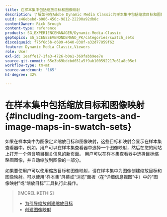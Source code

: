 ```yaml
---
title: 在样本集中包括缩放目标和图像映射
description: 了解如何在Adobe Dynamic Media Classic的样本集中包括缩放目标和图像映射。
uuid: e46ebebd-b086-450c-9812-22290a92db8c
contentOwner: Rick Brough
content-type: reference
products: SG_EXPERIENCEMANAGER/Dynamic-Media-Classic
geptopics: SG_SCENESEVENONDEMAND_PK/categories/swatch_sets
discoiquuid: f75f6d5b-d689-4640-838f-a32d77859f62
feature: Dynamic Media Classic,Viewers
role: User
exl-id: 1eaffe17-1fa3-4726-b0a1-369fabb9ee7e
source-git-commit: 65e3b69bdcbd651a5f9ab100592217e61a8c05ef
workflow-type: tm+mt
source-wordcount: '165'
ht-degree: 32%

---
```


# 在样本集中包括缩放目标和图像映射{#including-zoom-targets-and-image-maps-in-swatch-sets}

如果在样本集中为图像定义缩放目标和图像映射，这些目标和映射会显示在样本集查看器中。例如，用户可以在样本集查看器中选择一个图像映射，然后在您的网站上打开一个包含项目相关信息的新页面。 用户可以在样本集查看器中选择目标缩略图图像，并自动缩放到图像的一部分。

如果要使用户可以使用缩放目标和图像映射，请在样本集中为图像创建缩放目标和图像映射。可以使用“样本集”屏幕或“浏览”面板（在“详细信息视图”中）中的“图像映射”或“缩放目标”工具执行此操作。

>[!MORELIKETHIS]
>
>* [为引导缩放创建缩放目标](creating-zoom-targets-guided-zoom.md#creating_zoom_targets_for_guided_zoom)
>* [创建图像映射](creating-image-maps.md#creating_image_maps)

